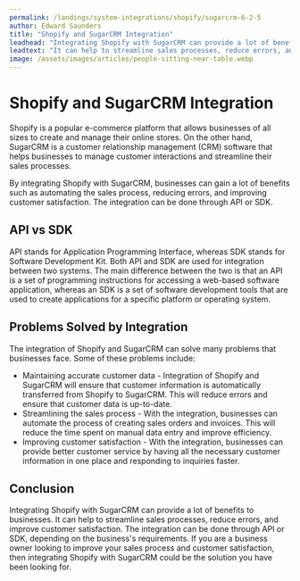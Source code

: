 ```yaml
---
permalink: /landings/system-integrations/shopify/sugarcrm-6-2-5
author: Edward Saunders
title: "Shopify and SugarCRM Integration"
leadhead: "Integrating Shopify with SugarCRM can provide a lot of benefits to businesses"
leadtext: "It can help to streamline sales processes, reduce errors, and improve customer satisfaction. The integration can be done through API or SDK, depending on the business's requirements. If you are a business owner looking to improve your sales process and customer satisfaction, then integrating Shopify with SugarCRM could be the solution you have been looking for."
image: /assets/images/articles/people-sitting-near-table.webp
---
```

<div class="arttext">    <h1>Shopify and SugarCRM Integration</h1>
    <p>Shopify is a popular e-commerce platform that allows businesses of all sizes to create and manage their online stores. On the other hand, SugarCRM is a customer relationship management (CRM) software that helps businesses to manage customer interactions and streamline their sales processes.</p>
    <p>By integrating Shopify with SugarCRM, businesses can gain a lot of benefits such as automating the sales process, reducing errors, and improving customer satisfaction. The integration can be done through API or SDK.</p>
    <h2>API vs SDK</h2>
    <p>API stands for Application Programming Interface, whereas SDK stands for Software Development Kit. Both API and SDK are used for integration between two systems. The main difference between the two is that an API is a set of programming instructions for accessing a web-based software application, whereas an SDK is a set of software development tools that are used to create applications for a specific platform or operating system.</p>
    <h2>Problems Solved by Integration</h2>
    <p>The integration of Shopify and SugarCRM can solve many problems that businesses face. Some of these problems include:</p>
    <ul>
      <li>Maintaining accurate customer data - Integration of Shopify and SugarCRM will ensure that customer information is automatically transferred from Shopify to SugarCRM. This will reduce errors and ensure that customer data is up-to-date.</li>
      <li>Streamlining the sales process - With the integration, businesses can automate the process of creating sales orders and invoices. This will reduce the time spent on manual data entry and improve efficiency.</li>
      <li>Improving customer satisfaction - With the integration, businesses can provide better customer service by having all the necessary customer information in one place and responding to inquiries faster.</li>
    </ul>
    <h2>Conclusion</h2>
    <p>Integrating Shopify with SugarCRM can provide a lot of benefits to businesses. It can help to streamline sales processes, reduce errors, and improve customer satisfaction. The integration can be done through API or SDK, depending on the business's requirements. If you are a business owner looking to improve your sales process and customer satisfaction, then integrating Shopify with SugarCRM could be the solution you have been looking for.</p>
</div>